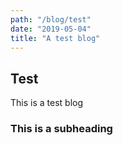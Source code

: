 ```yaml
---
path: "/blog/test"
date: "2019-05-04"
title: "A test blog"
---
```


## Test

This is a test blog

### This is a subheading

